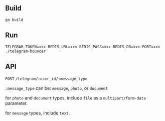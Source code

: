 Build
-----

`go build`


Run
----


`TELEGRAM_TOKEN=xxx REDIS_URL=xxx REDIS_PASS=xxx REDIS_DB=xxx PORT=xxx ./telegram-bouncer`


API
---

`POST` `/telegram/:user_id/:message_type`

`:message_type` can be: `message`, `photo`, or `document`

for `photo` and `document` types, include `file` as a `multipart/form-data` parameter.

for `message` types, include `text`.

